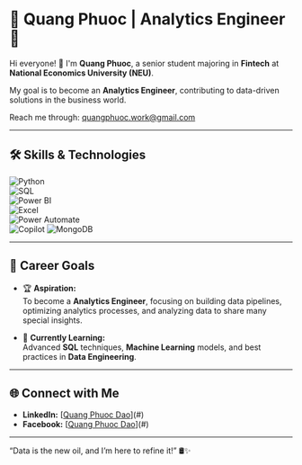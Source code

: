 # 🌟 Quang Phuoc | Analytics Engineer 🚀

Hi everyone! 👋 I'm **Quang Phuoc**, a senior student majoring in **Fintech** at **National Economics University (NEU)**.  

My goal is to become an **Analytics Engineer**, contributing to data-driven solutions in the business world.

Reach me through: quangphuoc.work@gmail.com

---

## 🛠️ Skills & Technologies
![Python](https://img.shields.io/badge/-Python-3776AB?style=flat-square&logo=python&logoColor=white)  
![SQL](https://img.shields.io/badge/-SQL-4479A1?style=flat-square&logo=postgresql&logoColor=white)  
![Power BI](https://img.shields.io/badge/-PowerBI-F2C811?style=flat-square&logo=powerbi&logoColor=black)  
![Excel](https://img.shields.io/badge/-Excel-217346?style=flat-square&logo=microsoft-excel&logoColor=white)  
![Power Automate](https://img.shields.io/badge/-Power%20Automate-0066FF?style=flat-square&logo=powerautomate&logoColor=white)  
![Copilot](https://img.shields.io/badge/-GitHub%20Copilot-4EA94B?style=flat-square&logo=github&logoColor=white)
![MongoDB](https://img.shields.io/badge/-MongoDB-47A248?style=flat-square&logo=mongodb&logoColor=white)  

---

## 🎯 Career Goals
- 🏆 **Aspiration:**  
  To become a **Analytics Engineer**, focusing on building data pipelines, optimizing analytics processes, and analyzing data to share many special insights.

- 🌱 **Currently Learning:**  
  Advanced **SQL** techniques, **Machine Learning** models, and best practices in **Data Engineering**.

---

## 🌐 Connect with Me  
- **LinkedIn:** [[Quang Phuoc Dao](https://www.linkedin.com/in/quangphuoc2509/)](#)  
- **Facebook:** [[Quang Phuoc Dao](https://www.facebook.com/quangphuoc25t9/)](#)  

---

“Data is the new oil, and I’m here to refine it!” 🛢️✨
